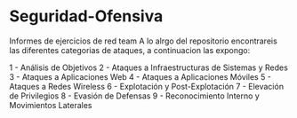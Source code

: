 # Seguridad-Ofensiva
Informes de ejercicios de red team
A lo alrgo del repositorio encontrareis las diferentes categorias de ataques, a continuacion las expongo:

1 - Análisis de Objetivos
2 - Ataques a Infraestructuras de Sistemas y Redes
3 - Ataques a Aplicaciones Web
4 - Ataques a Aplicaciones Móviles
5 - Ataques a Redes Wireless
6 - Explotación y Post-Explotación
7 - Elevación de Privilegios
8 - Evasión de Defensas
9 - Reconocimiento Interno y Movimientos Laterales
